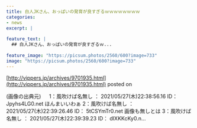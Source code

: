 ```yaml
---
title: 白人JKさん、おっぱいの発育が良すぎるｗｗｗｗｗｗｗｗ
categories:
- news
excerpt: |
  
feature_text: |
  ## 白人JKさん、おっぱいの発育が良すぎるｗ...
  
feature_image: "https://picsum.photos/2560/600?image=733"
image: "https://picsum.photos/2560/600?image=733"
---
```


[http://vippers.jp/archives/9701935.html](http://vippers.jp/archives/9701935.html)
posted on 

<!--more-->

(画像の出典元) 　 1：風吹けば名無し ： 2021/05/27(木)22:38:56.16 ID： Jpyhs4LG0.net ほんまいいわぁ 2：風吹けば名無し ： 2021/05/27(木)22:39:26.46 ID： 5tCSYmTr0.net 画像も無しとは 3：風吹けば名無し ： 2021/05/27(木)22:39:39.23 ID： dIXKKcKy0.n...
